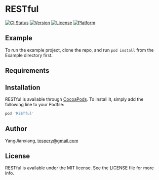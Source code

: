 # RESTful

[![CI Status](https://img.shields.io/travis/tospery/RESTful.svg?style=flat)](https://travis-ci.org/tospery/RESTful)
[![Version](https://img.shields.io/cocoapods/v/RESTful.svg?style=flat)](https://cocoapods.org/pods/RESTful)
[![License](https://img.shields.io/cocoapods/l/RESTful.svg?style=flat)](https://cocoapods.org/pods/RESTful)
[![Platform](https://img.shields.io/cocoapods/p/RESTful.svg?style=flat)](https://cocoapods.org/pods/RESTful)

## Example

To run the example project, clone the repo, and run `pod install` from the Example directory first.

## Requirements

## Installation

RESTful is available through [CocoaPods](https://cocoapods.org). To install
it, simply add the following line to your Podfile:

```ruby
pod 'RESTful'
```

## Author

YangJianxiang, tospery@gmail.com

## License

RESTful is available under the MIT license. See the LICENSE file for more info.
